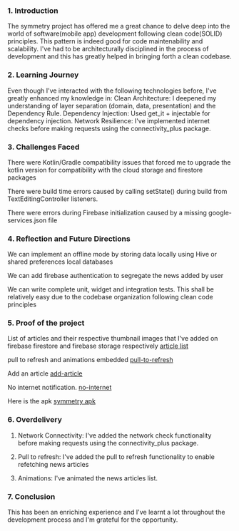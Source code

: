 
### 1. Introduction
The symmetry project has offered me a great chance to delve deep into the world of software(mobile app) development following clean code(SOLID) principles. This pattern is indeed good for code maintenability and scalability. I've had to be architecturally disciplined in the process of development and this has greatly helped in bringing forth a clean codebase.

### 2. Learning Journey
Even though I've interacted with the following technologies before, I've greatly enhanced my knowledge in:
Clean Architecture: I deepened my understanding of layer separation (domain, data, presentation) and the Dependency Rule.
Dependency Injection: Used get_it + injectable for dependency injection.
Network Resilience: I've implemented internet checks before making requests using the connectivity_plus package.

### 3. Challenges Faced
There were Kotlin/Gradle compatibility issues that forced me to upgrade the kotlin version for compatibility with the cloud storage and firestore packages

There were build time errors caused by calling setState() during build from TextEditingController listeners.

There were errors during Firebase initialization caused by a missing google-services.json file
### 4. Reflection and Future Directions
We can implement an offline mode by storing data locally using Hive or shared preferences local databases

We can add firebase authentication to segregate the news added by user

We can write complete unit, widget and integration tests. This shall be relatively easy due to the codebase organization following clean code principles

### 5. Proof of the project
List of articles and their respective thumbnail images that I've added on firebase firestore and firebase storage respectively
[article list](https://drive.google.com/file/d/1LOAVknqz_g-TTXa4Asd4J3Wb11H6q2sf/view?usp=sharing)

pull to refresh and animations embedded [pull-to-refresh](https://drive.google.com/file/d/1PyMNISJoFQrIEVo4lFJEP8EQCybb2167/view?usp=sharing)

Add an article [add-article](https://drive.google.com/file/d/15-t85Q3WQgctAXapdquzLsyKbfbOFgyv/view?usp=sharing)

No internet notification. [no-internet](https://drive.google.com/file/d/1H7bDZXFxlQUF82SglFLZXpe8Q-KT8KpQ/view?usp=sharing)

Here is the apk [symmetry apk](https://drive.google.com/file/d/1XX6TDOqw-KI2scLTGaav80_VMYpImumr/view?usp=sharing)
### 6. Overdelivery
1. Network Connectivity:
I've added the network check functionality before making requests using the connectivity_plus package.

2. Pull to refresh:
I've added the pull to refresh functionality to enable refetching news articles

3. Animations:
I've animated the news articles list.

### 7. Conclusion
This has been an enriching experience and I've learnt a lot throughout the development process and I'm grateful for the opportunity.
